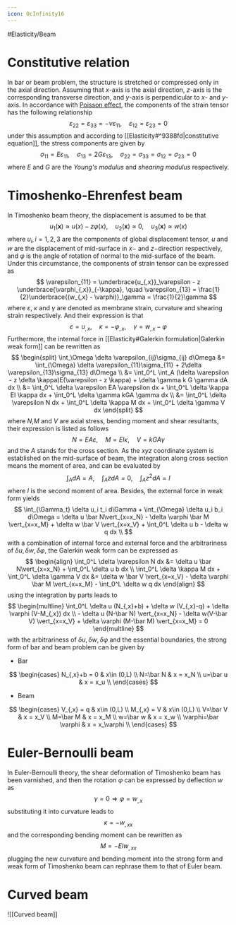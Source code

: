 ```yaml
---
icon: OcInfinity16
---
```


#Elasticity/Beam

# Constitutive relation
In bar or beam problem, the structure is stretched or compressed only in the axial direction. Assuming that $x$-axis is the axial direction, $z$-axis is the corresponding transverse direction, and $y$-axis is perpendicular to $x$- and $y$-axis. In accordance with [Poisson effect](https://en.wikipedia.org/wiki/Poisson%27s_ratio), the components of the strain tensor has the following relationship
$$
\varepsilon_{22} = \varepsilon_{33} = - \nu\varepsilon_{11}, \quad \varepsilon_{12} = \varepsilon_{23} = 0
$$
under this assumption and according to [[Elasticity#^9388fd|constitutive equation]], the stress components are given by
$$
\sigma_{11} = E \varepsilon_{11}, \quad \sigma_{13} = 2G\varepsilon_{13}, \quad \sigma_{22}=\sigma_{33}=\sigma_{12}=\sigma_{23}=0
$$
where $E$ and $G$ are the *Young's modulus* and *shearing modulus* respectively.
# Timoshenko-Ehrenfest beam
In Timoshenko beam theory, the displacement is assumed to be that
$$
u_1(\boldsymbol x) \approx u(x) - z \varphi(x), \quad u_2(\boldsymbol x) \approx 0, \quad u_3(\boldsymbol x) \approx w(x)
$$
where $u_i,i=1,2,3$ are the components of global displacement tensor, $u$ and $w$ are the displacement of mid-surface in $x-$ and $z-$direction respectively, and $\varphi$ is the angle of rotation of normal to the mid-surface of the beam. Under this circumstance, the components of strain tensor can be expressed as
$$
\varepsilon_{11} = \underbrace{u_{,x}}_\varepsilon - z \underbrace{\varphi_{,x}}_{-\kappa}, \quad \varepsilon_{13} = \frac{1}{2}\underbrace{(w_{,x} - \varphi)}_\gamma = \frac{1}{2}\gamma
$$
where $\varepsilon$, $\kappa$ and $\gamma$ are denoted as membrane strain, curvature and shearing strain respectively. And their expression is that
$$
\varepsilon = u_{,x},\quad \kappa = -\varphi_{,x},\quad \gamma = w_{,x} - \varphi
$$
Furthermore, the internal force in [[Elasticity#Galerkin formulation|Galerkin weak form]] can be rewritten as
$$
\begin{split}
\int_\Omega \delta \varepsilon_{ij}\sigma_{ij} d\Omega &= \int_{\Omega} \delta \varepsilon_{11}\sigma_{11} + 2\delta \varepsilon_{13}\sigma_{13} d\Omega \\
&= \int_0^L \int_A (\delta \varepsilon - z \delta \kappa)E(\varepsilon - z \kappa) + \delta \gamma k G \gamma dA dx \\
&= \int_0^L \delta \varepsilon EA \varepsilon dx + \int_0^L \delta \kappa EI \kappa dx + \int_0^L \delta \gamma kGA \gamma dx \\
&= \int_0^L \delta \varepsilon N dx + \int_0^L \delta \kappa M dx + \int_0^L \delta \gamma V dx
\end{split}
$$
where $N$,$M$ and $V$ are axial stress, bending moment and shear resultants, their expression is listed as follows
$$
N = EA \varepsilon, \quad M = EI \kappa, \quad V = kGA \gamma
$$
and the $A$ stands for the cross section. As the $xyz$ coordinate system is established on the mid-surface of beam, the integration along cross section means the moment of area, and can be evaluated by 
$$
\int_A dA = A,\quad \int_A z dA = 0,\quad \int_A z^2 dA = I
$$
where $I$ is the second moment of area.
Besides, the external force in weak form yields
$$
\int_{\Gamma_t} \delta u_i t_i d\Gamma + \int_{\Omega} \delta u_i b_i d\Omega = \delta u \bar N\vert_{x=x_N} - \delta \varphi \bar M \vert_{x=x_M} + \delta w \bar V \vert_{x=x_V} + \int_0^L \delta u b - \delta w q dx \\
$$
with a combination of internal force and external force and the arbitrariness of $\delta u, \delta w, \delta \varphi$, the Galerkin weak form can be expressed as
$$
\begin{align}
\int_0^L \delta \varepsilon N dx &= \delta u \bar N\vert_{x=x_N} + \int_0^L \delta u b dx \\
\int_0^L \delta \kappa M dx + \int_0^L \delta \gamma V dx &= \delta w \bar V \vert_{x=x_V} - \delta \varphi \bar M \vert_{x=x_M} - \int_0^L \delta w q dx
\end{align}
$$
using the integration by parts leads to
$$
\begin{multline}
\int_0^L \delta u (N_{,x}+b) + \delta w (V_{,x}-q) + \delta \varphi (V-M_{,x}) dx \\ - \delta u (N-\bar N) \vert_{x=x_N} - \delta w(V-\bar V) \vert_{x=x_V} + \delta \varphi (M-\bar M) \vert_{x=x_M} = 0
\end{multline}
$$
with the arbitrariness of $\delta u, \delta w, \delta \varphi$ and the essential boundaries, the strong form of bar and beam problem can be given by
- Bar

$$
\begin{cases}
N_{,x}+b = 0 & x\in (0,L) \\
N=\bar N & x = x_N \\
u=\bar u & x = x_u \\
\end{cases}
$$

- Beam

$$
\begin{cases}
V_{,x} = q & x\in (0,L) \\
M_{,x} = V & x\in (0,L) \\
V=\bar V & x = x_V \\
M=\bar M & x = x_M \\
w=\bar w & x = x_w \\
\varphi=\bar \varphi & x = x_\varphi \\
\end{cases}
$$

# Euler-Bernoulli beam
In Euler-Bernoulli theory, the shear deformation of Timoshenko beam has been varnished, and then the rotation $\varphi$ can be expressed by deflection $w$ as
$$
\gamma = 0 \Rightarrow \varphi = w_{,x}
$$
substituting it into curvature leads to
$$
\kappa = - w_{,xx}
$$
and the corresponding bending moment can be rewritten as
$$
M = - EI w_{,xx}
$$
plugging the new curvature and bending moment into the strong form and weak form of Timoshenko beam can rephrase them to that of Euler beam.

# Curved beam
![[Curved beam]]
